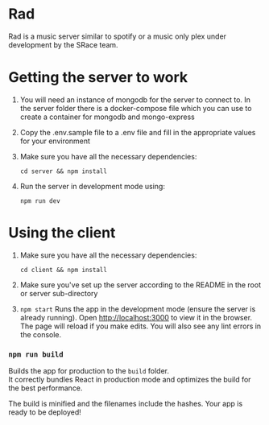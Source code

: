# Rad

Rad is a music server similar to spotify or a music only plex under development by the SRace team.

# Getting the server to work

1. You will need an instance of mongodb for the server to connect to. In the server folder there
is a docker-compose file which you can use to create a container for mongodb and mongo-express

2. Copy the .env.sample file to a .env file and fill in the appropriate values for your environment
3. Make sure you have all the necessary dependencies:

    `cd server && npm install`

4. Run the server in development mode using:
    
    `npm run dev`

# Using the client
1. Make sure you have all the necessary dependencies:

    `cd client && npm install`

2. Make sure you've set up the server according to the README in the root or server sub-directory
3. `npm start` Runs the app in the development mode (ensure the server is already running).
Open [http://localhost:3000](http://localhost:3000) to view it in the browser. The page will reload if you make edits. You will also see any lint errors in the console.

### `npm run build`

Builds the app for production to the `build` folder.\
It correctly bundles React in production mode and optimizes the build for the best performance.

The build is minified and the filenames include the hashes. Your app is ready to be deployed!